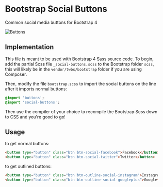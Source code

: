 # Bootstrap Social Buttons
Common social media buttons for Bootstrap 4

![Buttons](./img/buttons_8.5.16.png "Available Buttons")

## Implementation

This file is meant to be used with Bootstrap 4 Sass source code. To begin, add the partial Scss file `_social-buttons.scss` to the Bootstrap folder `scss`, this will likely be in the `vendor/twbs/bootstrap` folder if you are using Composer.

Then, modify the file `bootstrap.scss` to import the social buttons on the line after it imports normal buttons:
``` sass
@import 'buttons';
@import 'social-buttons';
```

Then use the compiler of your choice to recompile the Bootstrap Scss down to CSS and you're good to go!

## Usage

to get normal buttons:
``` html
<button type="button" class="btn btn-social-facebook">Facebook</button>
<button type="button" class="btn btn-social-twitter">Twitter</button>
```

to get outlined buttons:
``` html
<button type="button" class="btn btn-outline-social-instagram">Instagram</button>
<button type="button" class="btn btn-outline-social-googleplus">Google</button>
```
